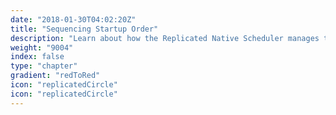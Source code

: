 ```yaml
---
date: "2018-01-30T04:02:20Z"
title: "Sequencing Startup Order"
description: "Learn about how the Replicated Native Scheduler manages the order your containers are started"
weight: "9004"
index: false
type: "chapter"
gradient: "redToRed"
icon: "replicatedCircle"
icon: "replicatedCircle"
---
```


